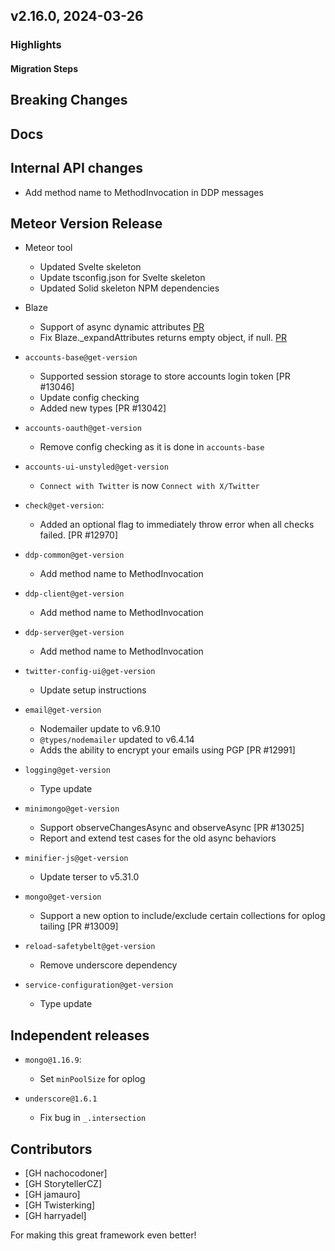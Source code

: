 ## v2.16.0, 2024-03-26

### Highlights


#### Migration Steps

## Breaking Changes

## Docs

## Internal API changes

* Add method name to MethodInvocation in DDP messages

## Meteor Version Release

* Meteor tool
  - Updated Svelte skeleton
  - Update tsconfig.json for Svelte skeleton
  - Updated Solid skeleton NPM dependencies

* Blaze
  - Support of async dynamic attributes [PR](https://github.com/meteor/blaze/pull/460)
  - Fix Blaze._expandAttributes returns empty object, if null. [PR](https://github.com/meteor/blaze/pull/458)

* `accounts-base@get-version`
  - Supported session storage to store accounts login token [PR #13046]
  - Update config checking
  - Added new types [PR #13042]

* `accounts-oauth@get-version`
  - Remove config checking as it is done in `accounts-base`

* `accounts-ui-unstyled@get-version`
  - `Connect with Twitter` is now `Connect with X/Twitter`

* `check@get-version`:
  - Added an optional flag to immediately throw error when all checks failed. [PR #12970]

* `ddp-common@get-version`
  - Add method name to MethodInvocation

* `ddp-client@get-version`
  - Add method name to MethodInvocation

* `ddp-server@get-version`
  - Add method name to MethodInvocation

* `twitter-config-ui@get-version`
  - Update setup instructions

* `email@get-version`
  - Nodemailer update to v6.9.10
  - `@types/nodemailer` updated to v6.4.14
  - Adds the ability to encrypt your emails using PGP [PR #12991]

* `logging@get-version`
  - Type update

* `minimongo@get-version`
  - Support observeChangesAsync and observeAsync [PR #13025]
  - Report and extend test cases for the old async behaviors

* `minifier-js@get-version`
  - Update terser to v5.31.0

* `mongo@get-version`
  - Support a new option to include/exclude certain collections for oplog tailing [PR #13009]

* `reload-safetybelt@get-version`
  - Remove underscore dependency

* `service-configuration@get-version`
  - Type update

## Independent releases

* `mongo@1.16.9`:
  - Set `minPoolSize` for oplog

* `underscore@1.6.1`
  - Fix bug in `_.intersection`

## Contributors

- [GH nachocodoner]
- [GH StorytellerCZ]
- [GH jamauro]
- [GH Twisterking]
- [GH harryadel]

For making this great framework even better!
